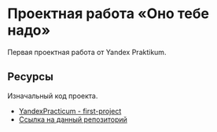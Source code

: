 # Проектная работа «Оно тебе надо»

Первая проектная работа от Yandex Praktikum.

## Ресурсы

Изначальный код проекта.
* [YandexPracticum - first-project](https://github.com/yandex-praktikum/ono-tebe-nado)
* [Ссылка на данный репозиторий](https://github.com/grimmscore/ono-tebe-nado)